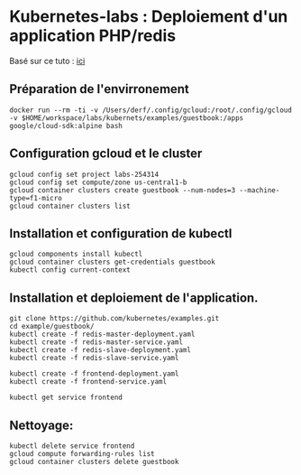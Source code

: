 
# Kubernetes-labs : Deploiement d'un application PHP/redis
Basé sur ce tuto : [ici](https://cloud.google.com/kubernetes-engine/docs/tutorials/guestbook)


## Préparation de l'envirronement
```
docker run --rm -ti -v /Users/derf/.config/gcloud:/root/.config/gcloud -v $HOME/workspace/labs/kubernets/examples/guestbook:/apps google/cloud-sdk:alpine bash
```
## Configuration gcloud et le cluster

```
gcloud config set project labs-254314
gcloud config set compute/zone us-central1-b
gcloud container clusters create guestbook --num-nodes=3 --machine-type=f1-micro
gcloud container clusters list
```
## Installation et configuration de kubectl
```
gcloud components install kubectl
gcloud container clusters get-credentials guestbook
kubectl config current-context
```
## Installation et deploiement de l'application.
```
git clone https://github.com/kubernetes/examples.git
cd example/guestbook/
kubectl create -f redis-master-deployment.yaml
kubectl create -f redis-master-service.yaml
kubectl create -f redis-slave-deployment.yaml
kubectl create -f redis-slave-service.yaml

kubectl create -f frontend-deployment.yaml
kubectl create -f frontend-service.yaml

kubectl get service frontend

```

## Nettoyage:
```
kubectl delete service frontend
gcloud compute forwarding-rules list
gcloud container clusters delete guestbook
```
